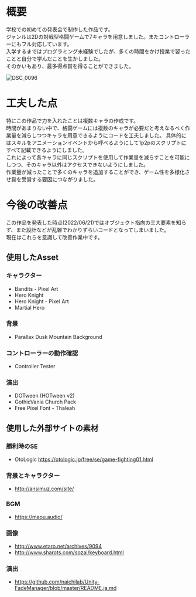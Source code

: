 # 概要
学校での初めての発表会で制作した作品です。  
ジャンルは2Dの対戦型格闘ゲームで7キャラを用意しました。またコントローラーにもフル対応しています。  
入学するまではプログラミング未経験でしたが、多くの時間をかけ授業で習ったことと自分で学んだことを生かしました。  
そのかいもあり、最多得点賞を得ることができました。  

![DSC_0096](https://user-images.githubusercontent.com/104509665/175777015-172f146c-96f3-4db7-ba32-e7b70b937db8.jpg)

# 工夫した点
特にこの作品で力を入れたことは複数キャラの作成です。  
時間があまりない中で、格闘ゲームには複数のキャラが必要だと考えなるべく作業量を減らしつつキャラを用意できるようにコードを工夫しました。
具体的にはスキルをアニメーションイベントから呼べるようにして1p2pのスクリプトにすべて記載できるようにしました。  
これによって各キャラに同じスクリプトを使用して作業量を減らすことを可能にしつつ、そのキャラ以外はアクセスできないようにしました。  
作業量が減ったことで多くのキャラを追加することができ、ゲーム性を多様化させ賞を受賞する要因につながりました。

# 今後の改善点
この作品を発表した時点(2022/06/21)ではオブジェクト指向の三大要素を知らず、また設計などが乱雑でわかりずらいコードとなってしまいました。  
現在はこれらを意識して改善作業中です。

## 使用したAsset
### キャラクター
- Bandits - Pixel Art
- Hero Knight
- Hero Knight - Pixel Art
- Martial Hero

### 背景
- Parallax Dusk  Mountain Background

### コントローラーの動作確認
- Controller Tester

### 演出
- DOTween (HOTween v2)
- GothicVania Church Pack
- Free Pixel Font - Thaleah


## 使用した外部サイトの素材
### 勝利時のSE 
- OtoLogic https://otologic.jp/free/se/game-fighting01.html

### 背景とキャラクター
- http://ansimuz.com/site/

### BGM
- https://maou.audio/

### 画像
- http://www.etaro.net/archives/9094
- http://www.sharots.com/sozai/keyboard.html

### 演出
- https://github.com/naichilab/Unity-FadeManager/blob/master/README.ja.md
